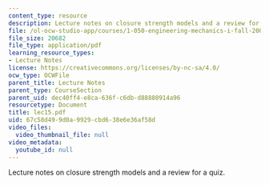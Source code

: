 ```yaml
---
content_type: resource
description: Lecture notes on closure strength models and a review for a quiz.
file: /ol-ocw-studio-app/courses/1-050-engineering-mechanics-i-fall-2007/67c58d499d0a9929cbd638e6e36af58d_lec15.pdf
file_size: 20682
file_type: application/pdf
learning_resource_types:
- Lecture Notes
license: https://creativecommons.org/licenses/by-nc-sa/4.0/
ocw_type: OCWFile
parent_title: Lecture Notes
parent_type: CourseSection
parent_uid: dec40ff4-e8ca-636f-c6db-d88880914a96
resourcetype: Document
title: lec15.pdf
uid: 67c58d49-9d0a-9929-cbd6-38e6e36af58d
video_files:
  video_thumbnail_file: null
video_metadata:
  youtube_id: null
---
```

Lecture notes on closure strength models and a review for a quiz.